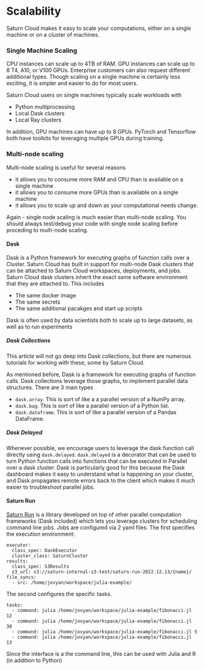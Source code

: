 # Scalability

Saturn Cloud makes it easy to scale your computations, either on a single machine or on a cluster of machines.

### Single Machine Scaling

CPU instances can scale up to 4TB of RAM. GPU instances can scale up to 8 T4, A10, or V100 GPUs. Enterprise customers can also request different additional types. Though scaling on a single machine is certainly less exciting, it is smpler and easier to do for most users.

Saturn Cloud users on single machines typically scale workloads with

- Python multiprocessing
- Local Dask clusters
- Local Ray clusters

In addition, GPU machines can have up to 8 GPUs. PyTorch and Tensorflow both have toolkits for leveraging multiple GPUs during training.

### Multi-node scaling

Multi-node scaling is useful for several reasons
- it allows you to consume more RAM and CPU than is available on a single machine
- it allows you to consume more GPUs than is available on a single machine
- it allows you to scale up and down as your computational needs change.

Again - single node scaling is much easier than multi-node scaling. You should always test/debug your code with single node scaling before proceding to multi-node scaling.

#### Dask

Dask is a Python framework for executing graphs of function calls over a Cluster. Saturn Cloud has built in support for multi-node Dask clusters that can be attached to Saturn Cloud workspaces, deployments, and jobs. Saturn Cloud dask clusters inherit the exact same software environment that they are attached to. This includes

- The same docker image
- The same secrets
- The same additional pacakges and start up scripts

Dask is often used by data scientists both to scale up to large datasets, as well as to run experiments

##### Dask Collections

This article will not go deep into Dask collections, but there are numerous tutorials for working with these, some by Saturn Cloud.

As mentioned before, Dask is a framework for executing graphs of function calls. Dask collections leverage those graphs, to implement parallel data structures. There are 3 main types

- `dask.array`. This is sort of like a a parallel version of a NumPy array.
- `dask.bag`. This is sort of like a parallel version of a Python list.
- `dask.dataframe`. This is sort of like a parallel version of a Pandas DataFrame.

##### Dask Delayed

Whenever possible, we encourage users to leverage the dask function call directly using `dask.delayed`. `dask.delayed` is a decorator that can be used to turn Python function calls into functions that can be executed in Parallel over a dask cluster. Dask is particularly good for this because the Dask dashboard makes it easy to understand what is happening on your cluster, and Dask propagates remote errors back to the client which makes it much easier to troubleshoot parallel jobs.

#### Saturn Run

[Saturn Run](https://github.com/saturncloud/saturn-run) is a library developed on top of other parallel computation frameworks (Dask included) which lets you leverage clusters for scheduling command line jobs. Jobs are configured via 2 yaml files. The first specifies the execution environment:

```
executor:
  class_spec: DaskExecutor
  cluster_class: SaturnCluster
results:
  class_spec: S3Results
  s3_url: s3://saturn-internal-s3-test/saturn-run-2022.12.13/{name}/
file_syncs:
  - src: /home/jovyan/workspace/julia-example/

```

The second configures the specific tasks.

```
tasks:
  - command: julia /home/jovyan/workspace/julia-example/fibonacci.jl 12
  - command: julia /home/jovyan/workspace/julia-example/fibonacci.jl 30
  - command: julia /home/jovyan/workspace/julia-example/fibonacci.jl 5
  - command: julia /home/jovyan/workspace/julia-example/fibonacci.jl 13
```

Since the interface is a the command line, this can be used with Julia and R (in addition to Python)
